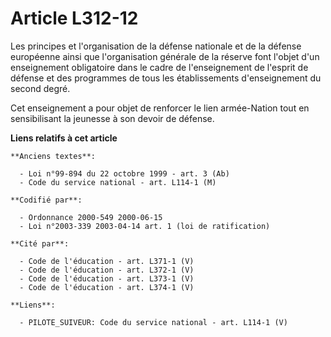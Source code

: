 # Article L312-12

Les principes et l'organisation de la défense nationale et de la défense européenne ainsi que l'organisation générale de la
réserve font l'objet d'un enseignement obligatoire dans le cadre de l'enseignement de l'esprit de défense et des programmes
de tous les établissements d'enseignement du second degré.

Cet enseignement a pour objet de renforcer le lien armée-Nation tout en sensibilisant la jeunesse à son devoir de défense.

**Liens relatifs à cet article**

	**Anciens textes**:

	  - Loi n°99-894 du 22 octobre 1999 - art. 3 (Ab)
	  - Code du service national - art. L114-1 (M)

	**Codifié par**:

	  - Ordonnance 2000-549 2000-06-15
	  - Loi n°2003-339 2003-04-14 art. 1 (loi de ratification)

	**Cité par**:

	  - Code de l'éducation - art. L371-1 (V)
	  - Code de l'éducation - art. L372-1 (V)
	  - Code de l'éducation - art. L373-1 (V)
	  - Code de l'éducation - art. L374-1 (V)

	**Liens**:

	  - PILOTE_SUIVEUR: Code du service national - art. L114-1 (V)
